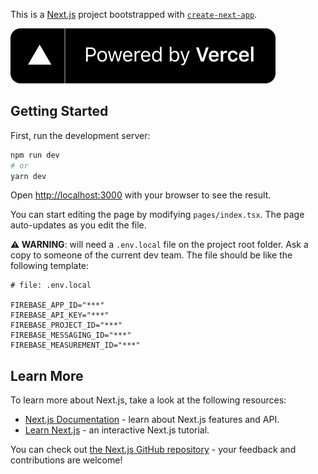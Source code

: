 This is a [Next.js](https://nextjs.org/) project bootstrapped with [`create-next-app`](https://github.com/vercel/next.js/tree/canary/packages/create-next-app).

[![image](./public/images/vercel-logo.svg)][1]

## Getting Started

First, run the development server:

```bash
npm run dev
# or
yarn dev
```

Open [http://localhost:3000](http://localhost:3000) with your browser to see the result.

You can start editing the page by modifying `pages/index.tsx`. The page auto-updates as you edit the file.

**⚠️ WARNING**: will need a `.env.local` file on the project root folder. Ask a copy to someone of the current dev team. The file should be like the following template:

```shell
# file: .env.local

FIREBASE_APP_ID="***"
FIREBASE_API_KEY="***"
FIREBASE_PROJECT_ID="***"
FIREBASE_MESSAGING_ID="***"
FIREBASE_MEASUREMENT_ID="***"
```

## Learn More

To learn more about Next.js, take a look at the following resources:

- [Next.js Documentation](https://nextjs.org/docs) - learn about Next.js features and API.
- [Learn Next.js](https://nextjs.org/learn) - an interactive Next.js tutorial.

You can check out [the Next.js GitHub repository](https://github.com/vercel/next.js/) - your feedback and contributions are welcome!

[1]: https://vercel.com/?utm_source=podcodar&utm_campaign=oss
